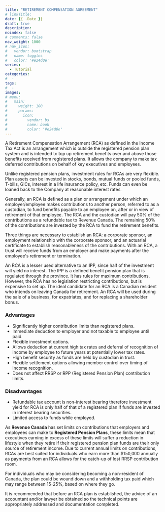 ```yaml
---
title: "RETIREMENT COMPENSATION AGREEMENT"
# linkTitle:
date: {{ .Date }}
draft: true
description: 
noindex: false
# comments: false
nav_weight: 1000
# nav_icon:
#   vendor: bootstrap
#   name: toggles
#   color: '#e24d0e'
series:
  - Tutorial
categories:
#  - 
tags:
#  - 
images:
# menu:
#   main:
#     weight: 100
#     params:
#       icon:
#         vendor: bs
#         name: book
#         color: '#e24d0e'
---
```


A Retirement Compensation Arrangement (RCA) as defined in the Income Tax Act is an arrangement which is outside the registered pension plan system and is intended to top up retirement benefits over and above those benefits received from registered plans. It allows the company to make tax deferred contributions on behalf of key executives and employees.

<!--more-->

Unlike registered pension plans, investment rules for RCAs are very flexible. Plan assets can be invested in stocks, bonds, mutual funds or pooled funds, T-bills, GICs, interest in a life insurance policy, etc. Funds can even be loaned back to the Company at reasonable interest rates.

Generally, an RCA is defined as a plan or arrangement under which an employer/employee makes contributions to another person, referred to as a custodian, to fund benefits payable to an employee on, after or in view of retirement of that employee. The RCA and the custodian will pay 50% of the contributions as a refundable tax to Revenue Canada. The remaining 50% of the contributions are invested by the RCA to fund the retirement benefits.

Three things are necessary to establish an RCA: a corporate sponsor, an employment relationship with the corporate sponsor, and an actuarial certificate to establish reasonableness of the contributions.  With an RCA, a trust will receive funds from an employer and make payments after the employee's retirement or termination.

An RCA is a lesser used alternative to an IPP, since half of the investment will yield no interest. The IPP is a defined benefit pension plan that is regulated through the province.  It has rules for maximum contributions.  However, the RCA has no legislation restricting contributions, but is expensive to set up.  The ideal candidate for an RCA is a Canadian resident who intends on leaving Canada for retirement. An RCA will be used during the sale of a business, for expatriates, and for replacing a shareholder bonus.

### Advantages

- Significantly higher contribution limits than registered plans.
- Immediate deduction to employer and not taxable to employee until paid.
- Flexible investment options.
- Allows deduction at current high tax rates and deferral of recognition of income by employee to future years at potentially lower tax rates.
- High benefit security as funds are held by custodian in trust.
- Flexible settlement options allowing member control over timing of income recognition.
- Does not affect RRSP or RPP (Registered Pension Plan) contribution limits.

### Disadvantages

- Refundable tax account is non-interest bearing therefore investment yield for RCA is only half of that of a registered plan if funds are invested in interest bearing securities.
- Limited access to funds while employed.

As **Revenue Canada** has set limits on contributions that employers and employees can make to **Registered Pension Plans**, these limits mean that executives earning in excess of these limits will suffer a reduction in lifestyle when they retire if their registered pension plan funds are their only source of retirement income. Due to current annual limits on contributions, RCAs are best suited for individuals who earn more than $150,000 annually as payments from an RCA allows for the catch-up of lost RRSP contribution room.

For individuals who may be considering becoming a non-resident of Canada, the plan could be wound down and a withholding tax paid which may range between 15-25%, based on where they go.

It is recommended that before an RCA plan is established, the advice of an accountant and/or lawyer be obtained so the technical points are appropriately addressed and documentation completed.
